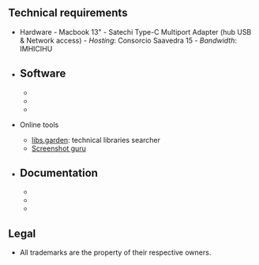 ## Technical requirements ##

* Hardware
      - Macbook 13"
      - Satechi Type-C Multiport Adapter (hub USB & Network access)
      - _Hosting_: Consorcio Saavedra 15
      - _Bandwidth_: IMHICIHU
* Software
     - 
     - 
     - 
     - 
* Online tools
     - [libs.garden](https://libs.garden/): technical libraries searcher
     - [Screenshot guru](https://screenshot.guru/)
     
* Documentation
     - 
     - 
     - 
     - 
     
## Legal ##

* All trademarks are the property of their respective owners.